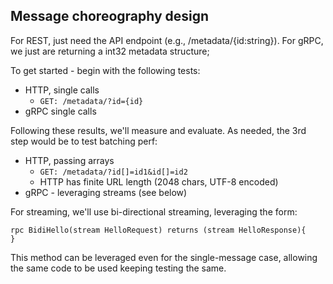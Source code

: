 ## Message choreography design

For REST, just need the API endpoint (e.g., /metadata/{id:string}). For gRPC, we just are returning a int32 metadata structure;

To get started - begin with the following tests:
* HTTP, single calls
    * `GET: /metadata/?id={id}`
* gRPC single calls

Following these results, we'll measure and evaluate. As needed, the 3rd step would be to test batching perf:
* HTTP, passing arrays
    * `GET: /metadata/?id[]=id1&id[]=id2`
    * HTTP has finite URL length (2048 chars, UTF-8 encoded)
* gRPC - leveraging streams (see below)

For streaming, we'll use bi-directional streaming, leveraging the form:

```
rpc BidiHello(stream HelloRequest) returns (stream HelloResponse){
}
```

This method can be leveraged even for the single-message case, allowing the same code to be used keeping testing the same.